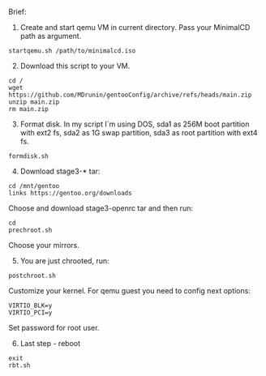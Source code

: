 Brief:

1. Create and start qemu VM in current directory. Pass your MinimalCD path as argument.
```
startqemu.sh /path/to/minimalcd.iso
```
2. Download this script to your VM.
```
cd /
wget https://github.com/MDrunin/gentooConfig/archive/refs/heads/main.zip
unzip main.zip
rm main.zip
```
3. Format disk. In my script I`m using DOS, sda1 as 256M boot partition with ext2 fs, sda2 as 1G swap partition, sda3 as root partition with ext4 fs.
```
formdisk.sh
```
4. Download stage3-* tar:
```
cd /mnt/gentoo
links https://gentoo.org/downloads
```
Choose and download stage3-openrc tar and then run:
```
cd
prechroot.sh
```
Choose your mirrors.

5. You are just chrooted, run:
```
postchroot.sh
```
Customize your kernel.
For qemu guest you need to config next options:
```
VIRTIO_BLK=y
VIRTIO_PCI=y
```
Set password for root user.

6. Last step - reboot
```
exit
rbt.sh
```

